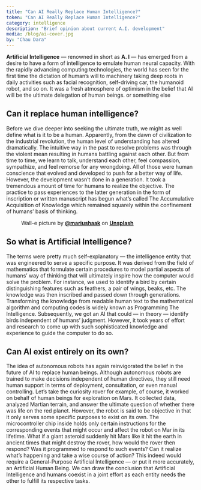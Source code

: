 ```yaml
---  
title: "Can AI Really Replace Human Intelligence?"  
token: "Can AI Really Replace Human Intelligence?"  
category: intelligence  
description: "Brief opinion about current A.I. development"  
media: /blog/ai-cover.jpg  
by: "Chau Dara"
---  
```


**Artificial Intelligence** — renowned in short as **A. I** — has emerged from a desire to have a form of intelligence to emulate human neural capacity. With the rapidly advancing computing technologies, the world has seen for the first time the dictation of human’s will to machinery taking deep roots in daily activities such as facial recognition, self-driving car, the humanoid robot, and so on. It was a fresh atmosphere of optimism in the belief that AI will be the ultimate delegation of human beings. or something else

## Can it replace human intelligence?

Before we dive deeper into seeking the ultimate truth, we might as well define what is it to be a human. Apparently, from the dawn of civilization to the industrial revolution, the human level of understanding has altered dramatically. The intuitive way in the past to resolve problems was through the violent mean resulting in humans battling against each other. But from time to time, we learn to talk, understand each other, feel compassion, sympathize, and feel remorse for any wrongdoing. All of those were human conscience that evolved and developed to push for a better way of life. However, the development wasn’t done in a generation. It took a tremendous amount of time for humans to realize the objective. The practice to pass experiences to the latter generation in the form of inscription or written manuscript has begun what’s called The Accumulative Acquisition of Knowledge which remained squarely within the confinement of humans’ basis of thinking.

<figure>
  <img
    src="/blog/wall-e.jpg"
    alt=""
  />
  <figcaption>
    Wall-e picture by <a href="https://unsplash.com/@mariushaak"><strong>@mariushaak</strong></a> on <a href="https://unsplash.com/"><strong>Unsplash</strong></a>
  </figcaption>
</figure>

## So what is Artificial Intelligence?

The terms were pretty much self-explanatory — the intelligence entity that was engineered to serve a specific purpose. It was derived from the field of mathematics that formulate certain procedures to model partial aspects of humans’ way of thinking that will ultimately inspire how the computer would solve the problem. For instance, we used to identify a bird by certain distinguishing features such as feathers, a pair of wings, beaks, etc. The knowledge was then inscribed and passed down through generations. Transforming the knowledge from readable human text to the mathematical algorithm and computing codes is widely known as Programming The Intelligence. Subsequently, we got an AI that could — in theory — identify birds independent of humans’ judgment. However, it took years of effort and research to come up with such sophisticated knowledge and experience to guide the computer to do so.

## Can AI exist entirely on its own?

The idea of autonomous robots has again reinvigorated the belief in the future of AI to replace human beings. Although autonomous robots are trained to make decisions independent of human directives, they still need human support in terms of deployment, consultation, or even manual controlling. Let’s take the curiosity rover for example, of course, it worked on behalf of human beings for exploration on Mars. It collected data, analyzed Martian terrain, and answer the ultimate question of whether there was life on the red planet. However, the robot is said to be objective in that it only serves some specific purposes to exist on its own. The microcontroller chip inside holds only certain instructions for the corresponding events that might occur and affect the robot on Mar in its lifetime. What if a giant asteroid suddenly hit Mars like it hit the earth in ancient times that might destroy the rover, how would the rover then respond? Was it programmed to respond to such events? Can it realize what’s happening and take a wise course of action? This indeed would require a General-Purpose Artificial Intelligence — or put it more accurately, an Artificial Human Being.
We can draw the conclusion that Artificial Intelligence and humans coexist in a joint effort as each entity needs the other to fulfill its respective tasks.
